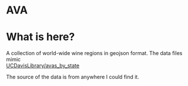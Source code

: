 # AVA

#  What is here?
A collection of world-wide wine regions in geojson format.  The data files mimic   
[UCDavisLibrary/avas_by_state](https://github.com/UCDavisLibrary/ava/tree/master/avas_by_state)  
  
The source of the data is from anywhere I could find it.

